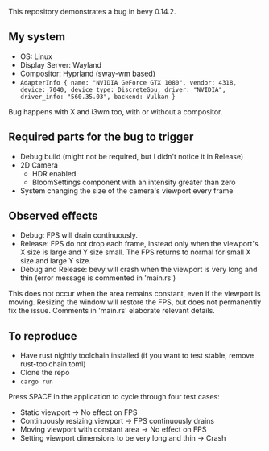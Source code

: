 This repository demonstrates a bug in bevy 0.14.2.

## My system
- OS: Linux
- Display Server: Wayland
- Compositor: Hyprland (sway-wm based)
- `AdapterInfo { name: "NVIDIA GeForce GTX 1080", vendor: 4318, device: 7040, device_type: DiscreteGpu, driver: "NVIDIA", driver_info: "560.35.03", backend: Vulkan }`

Bug happens with X and i3wm too, with or without a compositor.

## Required parts for the bug to trigger
- Debug build (might not be required, but I didn't notice it in Release)
- 2D Camera
  - HDR enabled
  - BloomSettings component with an intensity greater than zero
- System changing the size of the camera's viewport every frame

## Observed effects
- Debug: FPS will drain continuously.
- Release: FPS do not drop each frame, instead only when the viewport's X size is large and Y size small. The FPS returns to normal for small X size and large Y size.
- Debug and Release: bevy will crash when the viewport is very long and thin (error message is commented in 'main.rs')

This does not occur when the area remains constant, even if the
viewport is moving.
Resizing the window will restore the FPS, but does not
permanently fix the issue.
Comments in 'main.rs' elaborate relevant details.

## To reproduce
- Have rust nightly toolchain installed (if you want to test stable, remove rust-toolchain.toml)
- Clone the repo
- `cargo run`

Press SPACE in the application to cycle through four test cases:
- Static viewport -> No effect on FPS
- Continuously resizing viewport -> FPS continuously drains
- Moving viewport with constant area -> No effect on FPS
- Setting viewport dimensions to be very long and thin -> Crash
